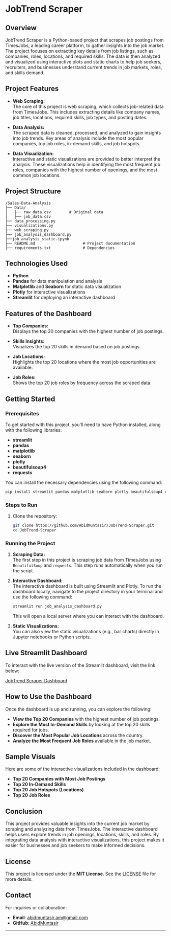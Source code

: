 
# **JobTrend Scraper**

## **Overview**

JobTrend Scraper is a Python-based project that scrapes job postings from TimesJobs, a leading career platform, to gather insights into the job market. The project focuses on extracting key details from job listings, such as companies, roles, locations, and required skills. The data is then analyzed and visualized using interactive plots and static charts to help job seekers, recruiters, and businesses understand current trends in job markets, roles, and skills demand.

## **Project Features**

- **Web Scraping:**  
  The core of this project is web scraping, which collects job-related data from TimesJobs. This includes extracting details like company names, job titles, locations, required skills, job types, and posting dates.
  
- **Data Analysis:**  
  The scraped data is cleaned, processed, and analyzed to gain insights into job trends. Key areas of analysis include the most popular companies, top job roles, in-demand skills, and job hotspots.

- **Data Visualization:**  
  Interactive and static visualizations are provided to better interpret the analysis. These visualizations help in identifying the most frequent job roles, companies with the highest number of openings, and the most common job locations.

## **Project Structure**
```
/Sales-Data-Analysis
├── Data/
│   ├── raw_data.csv        # Original data
│   ├── job_data.csv 
├── data_processing.py
├── visualizations.py
├── web_scraping.py
├── job_analysis_dashboard.py
├──job_analysis_static.ipynb
├── README.md                     # Project documentation
├── requirements.txt              # Dependencies
```


## **Technologies Used**

- **Python**
- **Pandas** for data manipulation and analysis
- **Matplotlib** and **Seaborn** for static data visualization
- **Plotly** for interactive visualizations
- **Streamlit** for deploying an interactive dashboard

## **Features of the Dashboard**

- **Top Companies:**  
  Displays the top 20 companies with the highest number of job postings.

- **Skills Insights:**  
  Visualizes the top 20 skills in demand based on job postings.

- **Job Locations:**  
  Highlights the top 20 locations where the most job opportunities are available.

- **Job Roles:**  
  Shows the top 20 job roles by frequency across the scraped data.

## **Getting Started**

### **Prerequisites**
To get started with this project, you'll need to have Python installed, along with the following libraries:

- **streamlit**
- **pandas**
- **matplotlib**
- **seaborn**
- **plotly**
- **beautifulsoup4**
- **requests**

You can install the necessary dependencies using the following command:

```bash
pip install streamlit pandas matplotlib seaborn plotly beautifulsoup4 requests
```
### Steps to Run
1. Clone the repository:
   ```bash
   git clone https://github.com/AbidMuntasir/JobTrend-Scraper.git
   cd JobTrend-Scraper
   ```
### **Running the Project**

1. **Scraping Data:**  
   The first step in this project is scraping job data from TimesJobs using `BeautifulSoup` and `requests`. This step runs automatically when you run the script.

2. **Interactive Dashboard:**  
   The interactive dashboard is built using Streamlit and Plotly. To run the dashboard locally, navigate to the project directory in your terminal and use the following command:

   ```bash
   streamlit run job_analysis_dashboard.py
   ```

   This will open a local server where you can interact with the dashboard.

3. **Static Visualizations:**  
   You can also view the static visualizations (e.g., bar charts) directly in Jupyter notebooks or Python scripts.

## **Live Streamlit Dashboard**

To interact with the live version of the Streamlit dashboard, visit the link below:

[JobTrend Scraper Dashboard](<https://jobtrend-scraper-dashboard.streamlit.app/>)

## **How to Use the Dashboard**

Once the dashboard is up and running, you can explore the following:

- **View the Top 20 Companies** with the highest number of job postings.
- **Explore the Most In-Demand Skills** by looking at the top 20 skills required for jobs.
- **Discover the Most Popular Job Locations** across the country.
- **Analyze the Most Frequent Job Roles** available in the job market.

## **Sample Visuals**

Here are some of the interactive visualizations included in the dashboard:

- **Top 20 Companies with Most Job Postings**
- **Top 20 In-Demand Skills**
- **Top 20 Job Hotspots (Locations)**
- **Top 20 Job Roles**

## **Conclusion**

This project provides valuable insights into the current job market by scraping and analyzing data from TimesJobs. The interactive dashboard helps users explore trends in job openings, locations, skills, and roles. By integrating data analysis with interactive visualizations, this project makes it easier for businesses and job seekers to make informed decisions.


## **License**

This project is licensed under the **MIT License**. See the [LICENSE](LICENSE) file for more details.

## **Contact**
For inquiries or collaboration:
- **Email**: abidmuntasir.am@gmail.com
- **GitHub**: [AbidMuntasir](https://github.com/AbidMuntasir)


---

